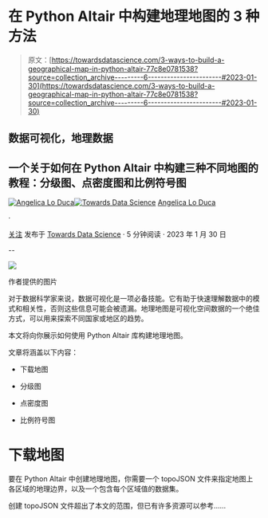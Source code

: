# 在 Python Altair 中构建地理地图的 3 种方法

> 原文：[https://towardsdatascience.com/3-ways-to-build-a-geographical-map-in-python-altair-77c8e0781538?source=collection_archive---------6-----------------------#2023-01-30](https://towardsdatascience.com/3-ways-to-build-a-geographical-map-in-python-altair-77c8e0781538?source=collection_archive---------6-----------------------#2023-01-30)

## 数据可视化，地理数据

## 一个关于如何在 Python Altair 中构建三种不同地图的教程：分级图、点密度图和比例符号图

[](https://alod83.medium.com/?source=post_page-----77c8e0781538--------------------------------)[![Angelica Lo Duca](../Images/45aa2e2e504bb3af6d3b8009dc6f030e.png)](https://alod83.medium.com/?source=post_page-----77c8e0781538--------------------------------)[](https://towardsdatascience.com/?source=post_page-----77c8e0781538--------------------------------)[![Towards Data Science](../Images/a6ff2676ffcc0c7aad8aaf1d79379785.png)](https://towardsdatascience.com/?source=post_page-----77c8e0781538--------------------------------) [Angelica Lo Duca](https://alod83.medium.com/?source=post_page-----77c8e0781538--------------------------------)

·

[关注](https://medium.com/m/signin?actionUrl=https%3A%2F%2Fmedium.com%2F_%2Fsubscribe%2Fuser%2Ff8bc34d63aee&operation=register&redirect=https%3A%2F%2Ftowardsdatascience.com%2F3-ways-to-build-a-geographical-map-in-python-altair-77c8e0781538&user=Angelica+Lo+Duca&userId=f8bc34d63aee&source=post_page-f8bc34d63aee----77c8e0781538---------------------post_header-----------) 发布于 [Towards Data Science](https://towardsdatascience.com/?source=post_page-----77c8e0781538--------------------------------) · 5 分钟阅读 · 2023 年 1 月 30 日 [](https://medium.com/m/signin?actionUrl=https%3A%2F%2Fmedium.com%2F_%2Fvote%2Ftowards-data-science%2F77c8e0781538&operation=register&redirect=https%3A%2F%2Ftowardsdatascience.com%2F3-ways-to-build-a-geographical-map-in-python-altair-77c8e0781538&user=Angelica+Lo+Duca&userId=f8bc34d63aee&source=-----77c8e0781538---------------------clap_footer-----------)

--

[](https://medium.com/m/signin?actionUrl=https%3A%2F%2Fmedium.com%2F_%2Fbookmark%2Fp%2F77c8e0781538&operation=register&redirect=https%3A%2F%2Ftowardsdatascience.com%2F3-ways-to-build-a-geographical-map-in-python-altair-77c8e0781538&source=-----77c8e0781538---------------------bookmark_footer-----------)![](../Images/fa7bf2f1fe3245059ddc44cf4c558620.png)

作者提供的图片

对于数据科学家来说，数据可视化是一项必备技能。它有助于快速理解数据中的模式和相关性，否则这些信息可能会被遗漏。地理地图是可视化空间数据的一个绝佳方式，可以用来探索不同国家或地区的趋势。

本文将向你展示如何使用 Python Altair 库构建地理地图。

文章将涵盖以下内容：

+   下载地图

+   分级图

+   点密度图

+   比例符号图

# 下载地图

要在 Python Altair 中创建地理地图，你需要一个 topoJSON 文件来指定地图上各区域的地理边界，以及一个包含每个区域值的数据集。

创建 topoJSON 文件超出了本文的范围，但已有许多资源可以参考……
